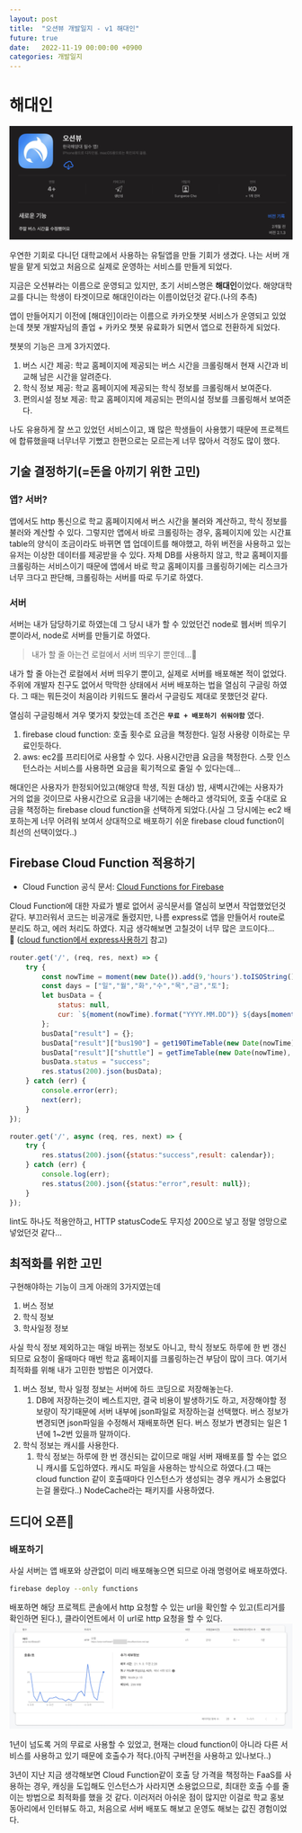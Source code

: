 ```yaml
---
layout: post
title:  "오션뷰 개발일지 - v1 해대인"
future: true
date:   2022-11-19 00:00:00 +0900
categories: 개발일지
---
```

# 해대인
![](/assets/img/ocean_view_app_store.png)

우연한 기회로 다니던 대학교에서 사용하는 유틸앱을 만들 기회가 생겼다. 나는 서버 개발을 맡게 되었고 처음으로 실제로 운영하는 서비스를 만들게 되었다.

지금은 오션뷰라는 이름으로 운영되고 있지만, 초기 서비스명은 **해대인**이었다. 해양대학교를 다니는 학생이 타겟이므로 해대인이라는 이름이었던것 같다.(나의 추측) 

앱이 만들어지기 이전에 [해대인]이라는 이름으로 카카오챗봇 서비스가 운영되고 있었는데 챗봇 개발자님의 졸업 + 카카오 챗봇 유료화가 되면서 앱으로 전환하게 되었다. 

챗봇의 기능은 크게 3가지였다.

1. 버스 시간 제공: 학교 홈페이지에 제공되는 버스 시간을 크롤링해서 현재 시간과 비교해 남은 시간을 알려준다.
2. 학식 정보 제공: 학교 홈페이지에 제공되는 학식 정보를 크롤링해서 보여준다.
3. 편의시설 정보 제공: 학교 홈페이지에 제공되는 편의시설 정보를 크롤링해서 보여준다.

나도 유용하게 잘 쓰고 있었던 서비스이고, 꽤 많은 학생들이 사용했기 때문에 프로젝트에 합류했을때 너무너무 기뻤고 한편으로는 모르는게 너무 많아서 걱정도 많이 했다.

## 기술 결정하기(=돈을 아끼기 위한 고민)

### 앱? 서버?

앱에서도 http 통신으로 학교 홈페이지에서 버스 시간을 불러와 계산하고, 학식 정보를 불러와 계산할 수 있다. 그렇지만 앱에서 바로 크롤링하는 경우, 홈페이지에 있는 시간표 table의 양식이 조금이라도 바뀌면 앱 업데이트를 해야했고, 하위 버전을 사용하고 있는 유저는 이상한 데이터를 제공받을 수 있다. 자체 DB를 사용하지 않고, 학교 홈페이지를 크롤링하는 서비스이기 때문에 앱에서 바로 학교 홈페이지를 크롤링하기에는 리스크가 너무 크다고 판단해, 크롤링하는 서버를 따로 두기로 하였다.

### 서버

서버는 내가 담당하기로 하였는데 그 당시 내가 할 수 있었던건 node로 웹서버 띄우기 뿐이라서, node로 서버를 만들기로 하였다. 

> 내가 할 줄 아는건 로컬에서 서버 띄우기 뿐인데…🤔
> 

내가 할 줄 아는건 로컬에서 서버 띄우기 뿐이고, 실제로 서버를 배포해본 적이 없었다. 주위에 개발자 친구도 없어서 막막한 상태에서 서버 배포하는 법을 열심히 구글링 하였다. 그 때는 뭐든것이 처음이라 키워드도 몰라서 구글링도 제대로 못했던것 같다.

열심히 구글링해서 겨우 몇가지 찾았는데 조건은  **`무료 + 배포하기 쉬워야함`** 였다.

1. firebase cloud function: 호출 횟수로 요금을 책정한다. 일정 사용량 이하로는 무료인듯하다.
2. aws: ec2를 프리티어로 사용할 수 있다. 사용시간만큼 요금을 책정한다. 스팟 인스턴스라는 서비스를 사용하면 요금을 획기적으로 줄일 수 있다는데…

해대인은 사용자가 한정되어있고(해양대 학생, 직원 대상) 밤, 새벽시간에는 사용자가 거의 없을 것이므로 사용시간으로 요금을 내기에는 손해라고 생각되어, 호출 수대로 요금을 책정하는 firebase cloud function을 선택하게 되었다.(사실 그 당시에는 ec2 배포하는게 너무 어려워 보여서 상대적으로 배포하기 쉬운 firebase cloud function이 최선의 선택이었다..)

## Firebase Cloud Function 적용하기

- Cloud Function 공식 문서: [Cloud Functions for Firebase](https://firebase.google.com/docs/functions)

Cloud Function에 대한 자료가 별로 없어서 공식문서를 열심히 보면서 작업했었던것 같다. 부끄러워서 코드는 비공개로 돌렸지만, 나름 express로 앱을 만들어서 route로 분리도 하고, 에러 처리도 하였다. 지금 생각해보면 고칠것이 너무 많은 코드이다…🤭 ([cloud function에서 express사용하기](https://firebase.google.com/docs/functions/http-events) 참고)

```javascript
router.get('/', (req, res, next) => {
    try {
        const nowTime = moment(new Date()).add(9,'hours').toISOString();
        const days = ["일","월","화","수","목","금","토"];
        let busData = {
            status: null,
            cur: `${moment(nowTime).format("YYYY.MM.DD")} ${days[moment(nowTime).format("e")]} ${moment(nowTime).format("HH:mm")}`
        };
        busData["result"] = {};
        busData["result"]["bus190"] = get190TimeTable(new Date(nowTime), busSchedule190);
        busData["result"]["shuttle"] = getTimeTable(new Date(nowTime), busSchedule);
        busData.status = "success";
        res.status(200).json(busData);
    } catch (err) {
        console.error(err);
        next(err);
    }
});
```

```javascript
router.get('/', async (req, res, next) => {
    try {
        res.status(200).json({status:"success",result: calendar});
    } catch (err) {
        console.log(err);
        res.status(200).json({status:"error",result: null});
    }
});
```

lint도 하나도 적용안하고, HTTP statusCode도 무지성 200으로 넣고 정말 엉망으로 넣었던것 같다…

## 최적화를 위한 고민

구현해야하는 기능이 크게 아래의 3가지였는데

1. 버스 정보
2. 학식 정보
3. 학사일정 정보

사실 학식 정보 제외하고는 매일 바뀌는 정보도 아니고, 학식 정보도 하루에 한 번 갱신되므로 요청이 올때마다 매번 학교 홈페이지를 크롤링하는건 부담이 많이 크다. 여기서 최적화를 위해 내가 고민한 방법은 이거였다.

1. 버스 정보, 학사 일정 정보는 서버에 하드 코딩으로 저장해놓는다.
    1. DB에 저장하는것이 베스트지만, 결국 비용이 발생하기도 하고, 저장해야할 정보량이 작기때문에 서버 내부에 json파일로 저장하는걸 선택했다. 버스 정보가 변경되면 json파일을 수정해서 재배포하면 된다. 버스 정보가 변경되는 일은 1년에 1~2번 있을까 말까이다.
2. 학식 정보는 캐시를 사용한다.
    1. 학식 정보는 하루에 한 번 갱신되는 값이므로 매일 서버 재배포를 할 수는 없으니 캐시를 도입하였다. 캐시도 파일을 사용하는 방식으로 하였다.(그 때는 cloud function 같이 호출때마다 인스턴스가 생성되는 경우 캐시가 소용없다는걸 몰랐다..) NodeCache라는 패키지를 사용하였다.

## 드디어 오픈🎉

### 배포하기

사실 서버는 앱 배포와 상관없이 미리 배포해놓으면 되므로 아래 명령어로 배포하였다.

```bash
firebase deploy --only functions
```

배포하면 해당 프로젝트 콘솔에서 http 요청할 수 있는 url을 확인할 수 있고(트리거를 확인하면 된다.), 클라이언트에서 이 url로 http 요청을 할 수 있다.
![](/assets/img/firebase_cloud_function_console.png)

1년이 넘도록 거의 무료로 사용할 수 있었고, 현재는 cloud function이 아니라 다른 서비스를 사용하고 있기 때문에 호출수가 적다.(아직 구버전을 사용하고 있나보다..)

3년이 지난 지금 생각해보면 Cloud Function같이 호출 당 가격을 책정하는 FaaS를 사용하는 경우, 캐싱을 도입해도 인스턴스가 사라지면 소용없으므로, 최대한 호출 수를 줄이는 방법으로 최적화를 했을 것 같다. 이러저러 아쉬운 점이 많지만 이걸로 학교 홍보 동아리에서 인터뷰도 하고, 처음으로 서버 배포도 해보고 운영도 해보는 값진 경험이었다.